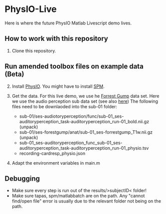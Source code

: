 # PhysIO-Live
Here is where the future PhysIO Matlab Livescript demo lives.

## How to work with this repository
1. Clone this repository.

## Run amended toolbox files on example data (Beta)
2. Install [PhysIO](https://github.com/translationalneuromodeling/tapas/tree/master/PhysIO). You might have to install [SPM](https://www.fil.ion.ucl.ac.uk/spm/).
   
3. Get the data. 
   For this live demo, we use he [Forrest Gump](https://openneuro.org/datasets/ds000113/versions/1.3.0) data set. Here we use the audio perception sub data set (see also [here](https://www.studyforrest.org/data.html))
   The following files need to be downlaoded into the sub-01 folder:
   - sub-01/ses-audiotoryperception/func/sub-01_ses-auditoryperception_task-auditoryperception_run-01_bold.nii.gz (unpack)
   - sub-01/ses-forestgump/anat/sub-01_ses-forrestgump_T1w.nii.gz (unpack)
   - sub-01_ses-auditoryperception_func_sub-01_ses-auditoryperception_task-auditoryperception_run-01_physio.tsv
   - recording-cardresp_physio.json
 
4. Adapt the environment variables  in main.m

## Debugging

- Make sure every step is run out of the results/>subjectID<  folder!
- Make sure tapas, spm/matlabbatch are on the path. Any "cannot find/open file" error is usually due to the relevant folder not being  on the path.
